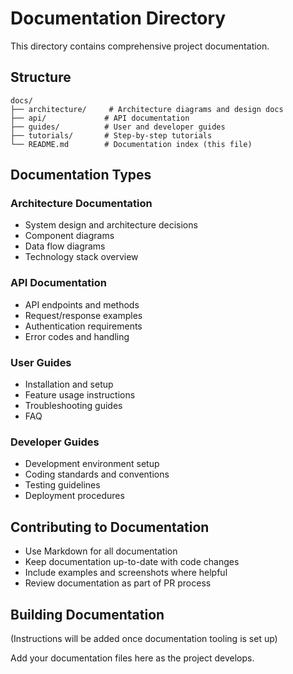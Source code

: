 # Documentation Directory

This directory contains comprehensive project documentation.

## Structure

```
docs/
├── architecture/     # Architecture diagrams and design docs
├── api/             # API documentation
├── guides/          # User and developer guides
├── tutorials/       # Step-by-step tutorials
└── README.md        # Documentation index (this file)
```

## Documentation Types

### Architecture Documentation

- System design and architecture decisions
- Component diagrams
- Data flow diagrams
- Technology stack overview

### API Documentation

- API endpoints and methods
- Request/response examples
- Authentication requirements
- Error codes and handling

### User Guides

- Installation and setup
- Feature usage instructions
- Troubleshooting guides
- FAQ

### Developer Guides

- Development environment setup
- Coding standards and conventions
- Testing guidelines
- Deployment procedures

## Contributing to Documentation

- Use Markdown for all documentation
- Keep documentation up-to-date with code changes
- Include examples and screenshots where helpful
- Review documentation as part of PR process

## Building Documentation

(Instructions will be added once documentation tooling is set up)

Add your documentation files here as the project develops.
